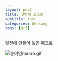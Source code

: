 ```yaml
---
layout: post
title: 첫번째 포스트
subtitle: test
categories: Gersang
tags: [gif]
---
```


일전에 만들어 놓은 매크로

![송어인macro.gif](\assets\images\2022-10-05-testposts\송어인macro.gif "송어인macro_gif_file")

